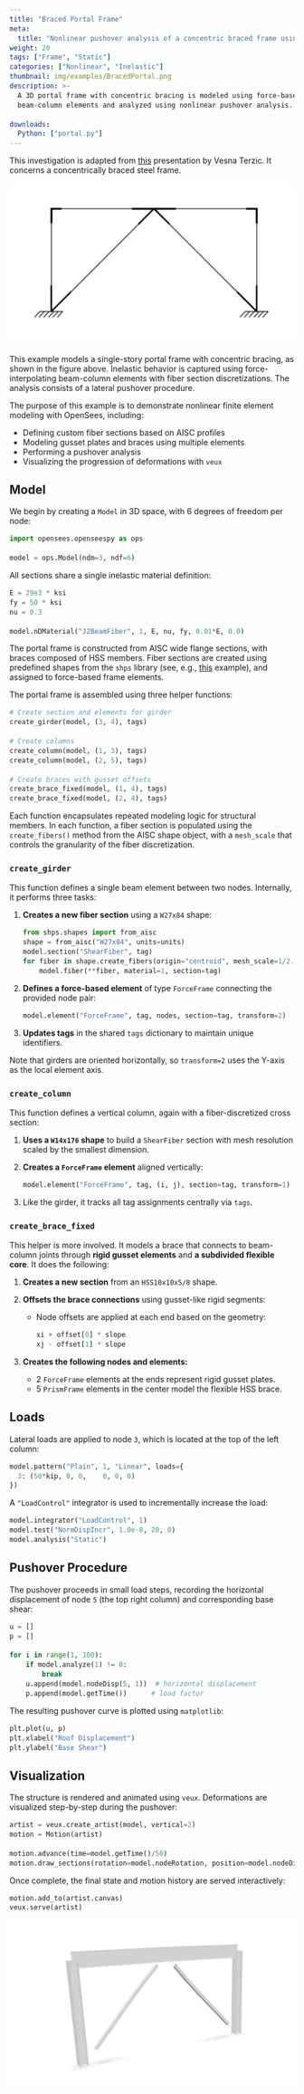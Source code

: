 ```yaml
---
title: "Braced Portal Frame"
meta:
  title: "Nonlinear pushover analysis of a concentric braced frame using force-based elements"
weight: 20
tags: ["Frame", "Static"]
categories: ["Nonlinear", "Inelastic"]
thumbnail: img/examples/BracedPortal.png
description: >-
  A 3D portal frame with concentric bracing is modeled using force-based
  beam-column elements and analyzed using nonlinear pushover analysis.

downloads:
  Python: ["portal.py"]
---
```



<!-- 
T1 = 0.1784712686027824 s
T2 = 0.10228366994425726 s 
-->

This investigation is adapted from <a rel="nofollow" href="https://opensees.berkeley.edu/wiki/images/d/de/ModelingSCBF.pdf">this</a> presentation by Vesna Terzic.
It concerns a concentrically braced steel frame.


![Braced frame](img/portal.png)

<!--
![Model schematic](img/nodes.png)
-->

This example models a single-story portal frame with concentric bracing, as shown in the figure above. 
Inelastic behavior is captured using force-interpolating beam-column elements with fiber section discretizations. 
The analysis consists of a lateral pushover procedure.

The purpose of this example is to demonstrate nonlinear finite element modeling with OpenSees, including:

- Defining custom fiber sections based on AISC profiles
- Modeling gusset plates and braces using multiple elements
- Performing a pushover analysis
- Visualizing the progression of deformations with `veux`

## Model

We begin by creating a `Model` in 3D space, with 6 degrees of freedom per node:

```python
import opensees.openseespy as ops

model = ops.Model(ndm=3, ndf=6)
```

All sections share a single inelastic material definition:

```python
E = 29e3 * ksi
fy = 50 * ksi
nu = 0.3

model.nDMaterial("J2BeamFiber", 1, E, nu, fy, 0.01*E, 0.0)
```

The portal frame is constructed from AISC wide flange sections, with braces composed of HSS members.
Fiber sections are created using predefined shapes from the `shps` library (see, e.g., [this](https://gallery.stairlab.io/examples/framevecxz/) example), and assigned to
force-based frame elements.

The portal frame is assembled using three helper functions:

```python
# Create section and elements for girder
create_girder(model, (3, 4), tags)

# Create columns
create_column(model, (1, 3), tags)
create_column(model, (2, 5), tags)

# Create braces with gusset offsets
create_brace_fixed(model, (1, 4), tags)
create_brace_fixed(model, (2, 4), tags)
```

Each function encapsulates repeated modeling logic for structural members. 
In each function, a fiber section is populated using the `create_fibers()` method from the AISC shape object,
with a `mesh_scale` that controls the granularity of the fiber discretization.

### `create_girder`

This function defines a single beam element between two nodes. Internally, it performs three tasks:

1. **Creates a new fiber section** using a `W27x84` shape:
   ```python
   from shps.shapes import from_aisc
   shape = from_aisc("W27x84", units=units)
   model.section("ShearFiber", tag)
   for fiber in shape.create_fibers(origin="centroid", mesh_scale=1/2.5):
       model.fiber(**fiber, material=1, section=tag)
   ```

2. **Defines a force-based element** of type `ForceFrame` connecting the provided node pair:
   ```python
   model.element("ForceFrame", tag, nodes, section=tag, transform=2)
   ```

3. **Updates tags** in the shared `tags` dictionary to maintain unique identifiers.


Note that girders are oriented horizontally, so `transform=2` uses the Y-axis as the local element axis.


### `create_column`

This function defines a vertical column, again with a fiber-discretized cross section:

1. **Uses a `W14x176` shape** to build a `ShearFiber` section with mesh resolution scaled by the smallest dimension.

2. **Creates a `ForceFrame` element** aligned vertically:
   ```python
   model.element("ForceFrame", tag, (i, j), section=tag, transform=1)
   ```

3. Like the girder, it tracks all tag assignments centrally via `tags`.


### `create_brace_fixed`

This helper is more involved. It models a brace that connects to beam-column joints through **rigid gusset elements** and **a subdivided flexible core**. It does the following:

1. **Creates a new section** from an `HSS10x10x5/8` shape.

2. **Offsets the brace connections** using gusset-like rigid segments:
   - Node offsets are applied at each end based on the geometry:
     ```python
     xi + offset[0] * slope
     xj - offset[1] * slope
     ```

3. **Creates the following nodes and elements:**

   - 2 `ForceFrame` elements at the ends represent rigid gusset plates.
   - 5 `PrismFrame` elements in the center model the flexible HSS brace.


## Loads

Lateral loads are applied to node `3`, which is located at the top of the left column:

```python
model.pattern("Plain", 1, "Linear", loads={
  3: (50*kip, 0, 0,    0, 0, 0)
})
```

A `"LoadControl"` integrator is used to incrementally increase the load:

```python
model.integrator("LoadControl", 1)
model.test("NormDispIncr", 1.0e-8, 20, 0)
model.analysis("Static")
```

## Pushover Procedure

The pushover proceeds in small load steps, recording the horizontal displacement
of node `5` (the top right column) and corresponding base shear:

```python
u = []
p = []

for i in range(1, 100):
    if model.analyze(1) != 0:
        break
    u.append(model.nodeDisp(5, 1))  # horizontal displacement
    p.append(model.getTime())      # load factor
```

The resulting pushover curve is plotted using `matplotlib`:

```python
plt.plot(u, p)
plt.xlabel("Roof Displacement")
plt.ylabel("Base Shear")
```

## Visualization

The structure is rendered and animated using `veux`. Deformations are visualized
step-by-step during the pushover:

```python
artist = veux.create_artist(model, vertical=2)
motion = Motion(artist)

motion.advance(time=model.getTime()/50)
motion.draw_sections(rotation=model.nodeRotation, position=model.nodeDisp)
```

Once complete, the final state and motion history are served interactively:

```python
motion.add_to(artist.canvas)
veux.serve(artist)
```

![alt text](img/braced-portal.png)



